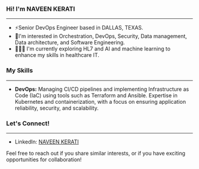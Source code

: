 ### Hi! I'm NAVEEN KERATI
---
- ⚡Senior DevOps Engineer based in DALLAS, TEXAS.
- 🤔I'm interested in Orchestration, DevOps, Security, Data management, Data architecture, and Software Engineering. 
- 🧙‍♀️🔮 I'm currently exploring HL7 and AI and machine learning to enhance my skills in healthcare IT.

### My Skills
---
- **DevOps:** Managing CI/CD pipelines and implementing Infrastructure as Code (IaC) using tools such as Terraform and Ansible. Expertise in Kubernetes and containerization, with a focus on ensuring application reliability, security, and scalability.

### Let's Connect!
---

- LinkedIn: [NAVEEN KERATI](https://www.linkedin.com/in/naveenkerati/)

Feel free to reach out if you share similar interests, or if you have exciting opportunities for collaboration!
